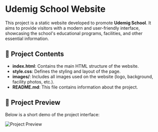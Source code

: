 # Udemig School Website

This project is a static website developed to promote **Udemig School**. It aims to provide visitors with a modern and user-friendly interface, showcasing the school's educational programs, facilities, and other essential information.

## 📌 Project Contents

- **index.html**: Contains the main HTML structure of the website.
- **style.css**: Defines the styling and layout of the page.
- **images/**: Includes all images used on the website (logo, background, facility photos, etc.).
- **README.md**: This file contains information about the project.


## 🎥 Project Preview 

Below is a short demo of the project interface:

![Project Preview](./images/demo.gif)



